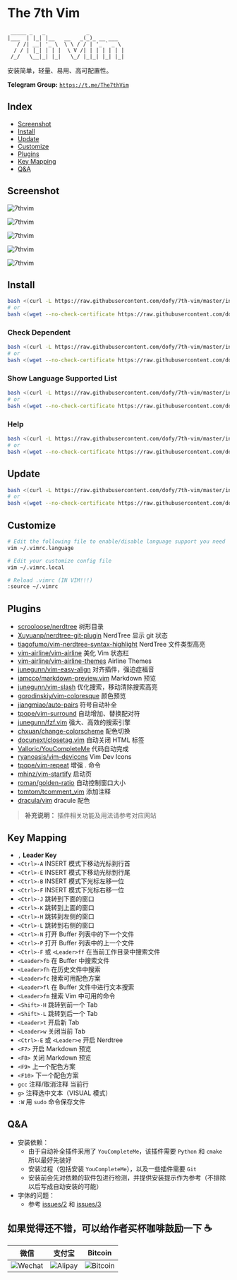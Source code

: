 # The 7th Vim

```
 _____ _   _             _           
|___  | |_| |__   __   _(_)_ __ ___  
   / /| __| '_ \  \ \ / / | '_ ` _ \ 
  / / | |_| | | |  \ V /| | | | | | |
 /_/   \__|_| |_|   \_/ |_|_| |_| |_|
```

安装简单，轻量、易用、高可配置性。

**Telegram Group:** [`https://t.me/The7thVim`](https://t.me/The7thVim)

## Index

- [Screenshot](#screenshot)
- [Install](#install)
- [Update](#update)
- [Customize](#customize)
- [Plugins](#plugins)
- [Key Mapping](#key-mapping)
- [Q&A](#qa)

## Screenshot

![7thvim][screen-shot-1]

![7thvim][screen-shot-2]

![7thvim][screen-shot-3]

![7thvim][screen-shot-4]

![7thvim][screen-shot-5]

## Install

```bash
bash <(curl -L https://raw.githubusercontent.com/dofy/7th-vim/master/install.sh) -i
# or
bash <(wget --no-check-certificate https://raw.githubusercontent.com/dofy/7th-vim/master/install.sh -O -) -i
```
### Check Dependent

```bash
bash <(curl -L https://raw.githubusercontent.com/dofy/7th-vim/master/install.sh) -c
# or
bash <(wget --no-check-certificate https://raw.githubusercontent.com/dofy/7th-vim/master/install.sh -O -) -c
```

### Show Language Supported List

```bash
bash <(curl -L https://raw.githubusercontent.com/dofy/7th-vim/master/install.sh) -l
# or
bash <(wget --no-check-certificate https://raw.githubusercontent.com/dofy/7th-vim/master/install.sh -O -) -l
```

### Help

```bash
bash <(curl -L https://raw.githubusercontent.com/dofy/7th-vim/master/install.sh) -h
# or
bash <(wget --no-check-certificate https://raw.githubusercontent.com/dofy/7th-vim/master/install.sh -O -) -h
```

## Update

```bash
bash <(curl -L https://raw.githubusercontent.com/dofy/7th-vim/master/install.sh) -u
# or
bash <(wget --no-check-certificate https://raw.githubusercontent.com/dofy/7th-vim/master/install.sh -O -) -u
```

## Customize

```bash
# Edit the following file to enable/disable language support you need
vim ~/.vimrc.language

# Edit your customize config file
vim ~/.vimrc.local

# Reload .vimrc (IN VIM!!!)
:source ~/.vimrc
```

## Plugins

- [scrooloose/nerdtree][plug1]                     树形目录
- [Xuyuanp/nerdtree-git-plugin][plug2]             NerdTree 显示 git 状态
- [tiagofumo/vim-nerdtree-syntax-highlight][plug3] NerdTree 文件类型高亮
- [vim-airline/vim-airline][plug4]                 美化 Vim 状态栏
- [vim-airline/vim-airline-themes][plug5]          Airline Themes
- [junegunn/vim-easy-align][plug6]                 对齐插件，强迫症福音
- [iamcco/markdown-preview.vim][plug7]             Markdown 预览
- [junegunn/vim-slash][plug8]                      优化搜索，移动清除搜索高亮
- [gorodinskiy/vim-coloresque][plug9]              颜色预览
- [jiangmiao/auto-pairs][plug10]                   符号自动补全
- [tpope/vim-surround][plug11]                     自动增加、替换配对符
- [junegunn/fzf.vim][plug12]                       强大、高效的搜索引擎
- [chxuan/change-colorscheme][plug13]              配色切换
- [docunext/closetag.vim][plug14]                  自动关闭 HTML 标签
- [Valloric/YouCompleteMe][plug15]                 代码自动完成
- [ryanoasis/vim-devicons][plug16]                 Vim Dev Icons
- [tpope/vim-repeat][plug17]                       增强 . 命令
- [mhinz/vim-startify][plug18]                     启动页
- [roman/golden-ratio][plug19]                     自动控制窗口大小
- [tomtom/tcomment_vim][plug20]                    添加注释
- [dracula/vim][color]                             dracule 配色

> **补充说明：** 插件相关功能及用法请参考对应网站

## Key Mapping

- `,`          **Leader Key**
- `<Ctrl>-A`   INSERT 模式下移动光标到行首
- `<Ctrl>-E`   INSERT 模式下移动光标到行尾
- `<Ctrl>-B`   INSERT 模式下光标左移一位
- `<Ctrl>-F`   INSERT 模式下光标右移一位
- `<Ctrl>-J`   跳转到下面的窗口
- `<Ctrl>-K`   跳转到上面的窗口
- `<Ctrl>-H`   跳转到左侧的窗口
- `<Ctrl>-L`   跳转到右侧的窗口
- `<Ctrl>-N`   打开 Buffer 列表中的下一个文件
- `<Ctrl>-P`   打开 Buffer 列表中的上一个文件
- `<Ctrl>-F`   或 `<Leader>ff` 在当前工作目录中搜索文件
- `<Leader>fb` 在 Buffer 中搜索文件
- `<Leader>fh` 在历史文件中搜索
- `<Leader>fc` 搜索可用配色方案
- `<Leader>fl` 在 Buffer 文件中进行文本搜索
- `<Leader>fm` 搜索 Vim 中可用的命令
- `<Shift>-H`  跳转到前一个 Tab
- `<Shift>-L`  跳转到后一个 Tab
- `<Leader>t`  开启新 Tab
- `<Leader>w`  关闭当前 Tab
- `<Ctrl>-E`   或 `<Leader>e` 开启 Nerdtree
- `<F7>`       开启 Markdown 预览
- `<F8>`       关闭 Markdown 预览
- `<F9>`       上一个配色方案
- `<F10>`      下一个配色方案
- `gcc`        注释/取消注释 当前行
- `g>`         注释选中文本（VISUAL 模式）
- `:W`         用 `sudo` 命令保存文件

## Q&A

- 安装依赖：
  - 由于自动补全插件采用了 `YouCompleteMe`，该插件需要 `Python` 和 `cmake` 所以最好先装好
  - 安装过程（包括安装 `YouCompleteMe`），以及一些插件需要 `Git`
  - 安装前会先对依赖的软件包进行检测，并提供安装提示作为参考（不排除以后写成自动安装的可能）
- 字体的问题：
  - 参考 [issues/2][issues2] 和 [issues/3][issues3]

## 如果觉得还不错，可以给作者买杯咖啡鼓励一下 ☕️
| 微信              | 支付宝            | Bitcoin             |
| ---               | ---               | ---                 |
| ![Wechat][wechat] | ![Alipay][alipay] | ![Bitcoin][bitcoin] |

[screen-shot-1]: https://user-images.githubusercontent.com/344197/34345993-42b0397c-ea2e-11e7-9003-e8c7f6453cba.png
[screen-shot-2]: https://user-images.githubusercontent.com/344197/34291098-a32023d6-e735-11e7-9fd5-285b4939c1c8.png
[screen-shot-3]: https://user-images.githubusercontent.com/344197/34345994-444dac1a-ea2e-11e7-98a1-3a21c4d000a9.png
[screen-shot-4]: https://user-images.githubusercontent.com/344197/34291099-a37b0102-e735-11e7-9ee4-e03b7f180af0.png
[screen-shot-5]: https://user-images.githubusercontent.com/344197/34291095-a2399ca4-e735-11e7-9883-6b1a27364fe4.png
[plug1]: https://github.com/scrooloose/nerdtree
[plug2]: https://github.com/Xuyuanp/nerdtree-git-plugin
[plug3]: https://github.com/tiagofumo/vim-nerdtree-syntax-highlight
[plug4]: https://github.com/vim-airline/vim-airline
[plug5]: https://github.com/vim-airline/vim-airline-themes
[plug6]: https://github.com/junegunn/vim-easy-align
[plug7]: https://github.com/iamcco/markdown-preview.vim
[plug8]: https://github.com/junegunn/vim-slash
[plug9]: https://github.com/gorodinskiy/vim-coloresque
[plug10]: https://github.com/jiangmiao/auto-pairs
[plug11]: https://github.com/tpope/vim-surround
[plug12]: https://github.com/junegunn/fzf.vim
[plug13]: https://github.com/chxuan/change-colorscheme
[plug14]: https://github.com/docunext/closetag.vim
[plug15]: https://github.com/Valloric/YouCompleteMe
[plug16]: https://github.com/ryanoasis/vim-devicons
[plug17]: https://github.com/tpope/vim-repeat
[plug18]: https://github.com/mhinz/vim-startify
[plug19]: https://github.com/roman/golden-ratio
[plug20]: https://github.com/tomtom/tcomment_vim
[color]: https://github.com/dracula/vim
[issues2]: https://github.com/dofy/7th-vim/issues/2
[issues3]: https://github.com/dofy/7th-vim/issues/3
[wechat]: https://user-images.githubusercontent.com/344197/33651653-a02eb7be-daa1-11e7-9e09-82cfbeec2f98.png
[alipay]: https://user-images.githubusercontent.com/344197/33651835-2d494894-daa2-11e7-932f-06adb8795f15.png
[bitcoin]: https://user-images.githubusercontent.com/344197/33653103-d7863d68-daa6-11e7-9e74-f5d88954134e.png
